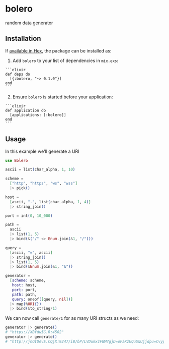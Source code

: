 # bolero

random data generator

## Installation

If [available in Hex](https://hex.pm/docs/publish), the package can be installed as:

  1. Add `bolero` to your list of dependencies in `mix.exs`:

    ```elixir
    def deps do
      [{:bolero, "~> 0.1.0"}]
    end
    ```

  2. Ensure `bolero` is started before your application:

    ```elixir
    def application do
      [applications: [:bolero]]
    end
    ```

## Usage

In this example we'll generate a URI

```elixir
use Bolero

ascii = list(char_alpha, 1, 10)

scheme =
  ["http", "https", "ws", "wss"]
  |> pick()

host =
  [ascii, ".", list(char_alpha, 1, 4)]
  |> string_join()

port = int(0, 10_000)

path =
  ascii
  |> list(1, 5)
  |> bind(&("/" <> Enum.join(&1, "/")))

query =
  [ascii, "=", ascii]
  |> string_join()
  |> list(1, 5)
  |> bind(&Enum.join(&1, "&"))

generator =
  [scheme: scheme,
   host: host,
   port: port,
   path: path,
   query: oneof([query, nil])]
  |> map(%URI{})
  |> bind(&to_string/1)
```

We can now call `generate/1` for as many URI structs as we need:

```elixir
generator |> generate()
# "https://XBYdwIG.R:4502"
generator |> generate()
# "http://jnOIOevE.CQjX:9247/iB/bP/LVDumxzFWM?gjD=oFaKzUQuS&Ujjdpu=CvypfruKB&HazmOb=b&FEWskVjF=m&OMegDnbb=yzcKQ"
```
